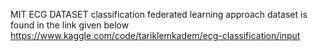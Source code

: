 MIT ECG DATASET classification  federated learning approach 
dataset is found in the link given below 
https://www.kaggle.com/code/tariklemkadem/ecg-classification/input
